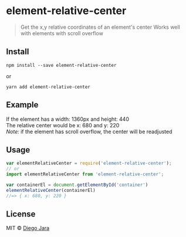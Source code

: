 # element-relative-center

> Get the x,y relative coordinates of an element's center
> Works well with elements with scroll overflow

## Install ##

    npm install --save element-relative-center

or

    yarn add element-relative-center


## Example ##

If the element has a width: 1360px and height: 440  
The relative center would be x: 680 and y: 220  
*Note:* if the element has scroll overflow, the center will be readjusted


## Usage ##

```js
var elementRelativeCenter = require('element-relative-center');
// or
import elementRelativeCenter from 'element-relative-center';

var containerEl = document.getElementById('container')
elementRelativeCenter(containerEl)
//=> { x: 680, y: 220 }
```

## License ##

MIT © [Diego Jara](saintplay96@gmail.com)
